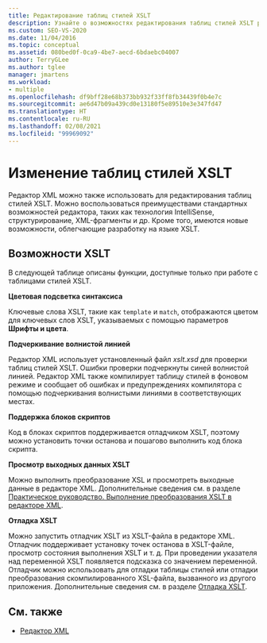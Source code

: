 ```yaml
---
title: Редактирование таблиц стилей XSLT
description: Узнайте о возможностях редактирования таблиц стилей XSLT редактора XML, включая выделение синтаксических конструкций, подчеркивание и запуск отладчика XSLT из редактора.
ms.custom: SEO-VS-2020
ms.date: 11/04/2016
ms.topic: conceptual
ms.assetid: 080bed0f-0ca9-4be7-aecd-6bdaebc04007
author: TerryGLee
ms.author: tglee
manager: jmartens
ms.workload:
- multiple
ms.openlocfilehash: df9bff28e68b373bb932f33ff8fb34439f0b4e7c
ms.sourcegitcommit: ae6d47b09a439cd0e13180f5e89510e3e347fd47
ms.translationtype: HT
ms.contentlocale: ru-RU
ms.lasthandoff: 02/08/2021
ms.locfileid: "99969092"
---
```

# <a name="edit-xslt-style-sheets"></a>Изменение таблиц стилей XSLT

Редактор XML можно также использовать для редактирования таблиц стилей XSLT. Можно воспользоваться преимуществами стандартных возможностей редактора, таких как технология IntelliSense, структурирование, XML-фрагменты и др. Кроме того, имеются новые возможности, облегчающие разработку на языке XSLT.

## <a name="xslt-features"></a>Возможности XSLT

В следующей таблице описаны функции, доступные только при работе с таблицами стилей XSLT.

**Цветовая подсветка синтаксиса**

Ключевые слова XSLT, такие как `template` и `match`, отображаются цветом для ключевых слов XSLT, указываемых с помощью параметров **Шрифты и цвета**.

**Подчеркивание волнистой линией**

Редактор XML использует установленный файл *xslt.xsd* для проверки таблиц стилей XSLT. Ошибки проверки подчеркнуты синей волнистой линией. Редактор XML также компилирует таблицу стилей в фоновом режиме и сообщает об ошибках и предупреждениях компилятора с помощью подчеркивания волнистыми линиями в соответствующих местах.

**Поддержка блоков скриптов**

Код в блоках скриптов поддерживается отладчиком XSLT, поэтому можно установить точки останова и пошагово выполнить код блока скрипта.

**Просмотр выходных данных XSLT**

Можно выполнить преобразование XSL и просмотреть выходные данные в редакторе XML. Дополнительные сведения см. в разделе [Практическое руководство. Выполнение преобразования XSLT в редакторе XML](../xml-tools/how-to-execute-an-xslt-transformation-from-the-xml-editor.md).

**Отладка XSLT**

Можно запустить отладчик XSLT из XSLT-файла в редакторе XML. Отладчик поддерживает установку точек останова в XSLT-файле, просмотр состояния выполнения XSLT и т. д. При проведении указателя над переменной XSLT появляется подсказка со значением переменной. Отладчик можно использовать для отладки таблицы стилей или отладки преобразования скомпилированного XSL-файла, вызванного из другого приложения. Дополнительные сведения см. в разделе [Отладка XSLT](../xml-tools/debugging-xslt.md).

## <a name="see-also"></a>См. также

- [Редактор XML](../xml-tools/xml-editor.md)
